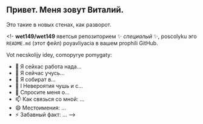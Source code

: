 ## Привет. Меня зовут Виталий.
Это такие в новых стенах, как разворот.

<!-
**wet149/wet149** яветсья репозиторием ✨ _специалый_ ✨, poscolyku эго `README.md` (этот фейл) poyavliyacia в вашем prophili GitHub.

Vot necskolijy idey, comopyrye pomygaty:

- 🔭 Я сейхас работа нада...
- 🌱 Я сейчас учусь...
- 👯 Я собират в...
- 🤔 I Невероятия чушь и с...
- 💬 Спросите меня о...
- 📫 Как связься со мной: ...
- 😄 Местоимения: ...
- ⚡ Забавный факт: ...
-->
